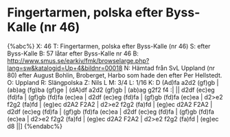 # Fingertarmen, polska efter Byss-Kalle (nr 46)

{%abc%}
X: 46
T: Fingertarmen, polska efter Byss-Kalle (nr 46)
S: efter Byss-Kalle
B: 57 låtar efter Byss-Kalle nr 46
B: http://www.smus.se/earkiv/fmk/browselarge.php?lang=sw&katalogid=Up+4&bildnr=00018
N: Hämtad från SvL Uppland (nr 80) efter August Bohlin, Broberget, Harbo som hade den efter Per Hellstedt.
O: Uppland
R: Slängpolska
Z: Nils L
M: 3/4
L: 1/16
K: D
(Ad)fa a2d2 (gf)gb | (ab)ag (fg)ba (gf)ge | (dA)df a2d2 (gf)gb | (ab)ag g2f2 f4 :|
|| d2df (ec)eg (fd)fa | (gf)gb (fd)fa (ec)ea | d2df (ec)eg (fd)fa | (gf)gb (fd)fa (ec)ea |
d2>e2 f2g2 (fa)fd | (eg)ec d2A2 F2A2 | d2>e2 f2g2 (fa)fd | (eg)ec d2A2 F2A2 |
d2df (ec)eg (fd)fa | (gf)gb (fd)fa (ec)ea | d2df (ec)eg (fd)fa | (gf)gb (fd)fa (ec)ea |
d2>e2 f2g2 (fa)fd | (eg)ec d2A2 F2A2 | d2>e2 f2g2 (fa)fd | (eg)ec d8 ||]
{%endabc%}

